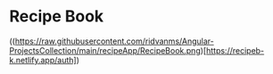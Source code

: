 # Recipe Book
((https://raw.githubusercontent.com/ridvanms/Angular-ProjectsCollection/main/recipeApp/RecipeBook.png)[https://recipeb-k.netlify.app/auth])
